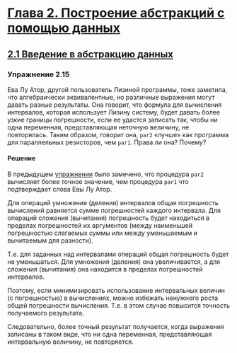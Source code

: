 # [Глава 2. Построение абстракций с помощью данных](index.md#Глава-2-Построение-абстракций-с-помощью-данных)
## [2.1 Введение в абстракцию данных](index.md#21-Введение-в-абстракцию-данных)

### Упражнение 2.15
Ева Лу Атор, другой пользователь Лизиной программы, тоже заметила, что алгебраически
эквивалентные, но различные выражения могут давать разные результаты. Она говорит,
что формула для вычисления интервалов, которая использует Лизину систему, будет
давать более узкие границы погрешности, если ее удастся записать так, чтобы ни
одна переменная, представляющая неточную величину, не повторялась. Таким образом,
говорит она, `par2` «лучше» как программа для параллельных резисторов, чем `par1`.
Права ли она? Почему?

#### Решение

В предыдущем [упражнении](exercise_2_14.md#Упражнение-214) было замечено, что
процедура `par2` вычисляет более точное значение, чем процедура `par1` что
подтверждает слова Евы Лу Атор.

Для операций умножения (деления) интервалов общая погрешность вычислений равняется
сумме погрешностей каждого интервала. Для операций сложения (вычитания) погрешность
будет находиться в пределах погрешностей их аргументов (между наименьшей погрешностью
слагаемых суммы или между уменьшаемым и вычитаемым для разности).

Т.е. для заданных над интервалами операций общая погрешность будет не уменьшаться.
Для умножения (деления) она увеличивается, а для сложения (вычитания) она находится
в пределах погрешностей интервалов.

Поэтому, если минимизировать использование интервальных величин (с погрешностью)
в вычислениях, можно избежать ненужного роста общей погрешности вычисления. Т.е.
в этом случае повысится точность получаемого результата.

Следовательно, более точный результат получается, когда выражения записаны в таком
виде, что ни одна переменная, представляющая интервальную величину, не повторяется.
